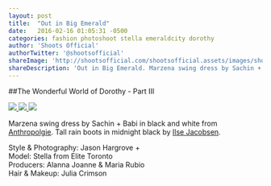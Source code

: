 ```yaml
---
layout: post
title:  "Out in Big Emerald"
date:   2016-02-16 01:05:31 -0500
categories: fashion photoshoot stella emeraldcity dorothy 
author: 'Shoots Official'
authorTwitter: '@shootsofficial'
shareImage: 'http://shootsofficial.com/shootsofficial.assets/images/shoots-emeraldcity-dorothy-jasonhargrove-scotchandsoda.jpeg'
shareDescription: 'Out in Big Emerald. Marzena swing dress by Sachin + Babi from Anthropologie. Tall rain boots by Ilse Jacobsen.'
---
```


##The Wonderful World of Dorothy - Part III

<a href="http://shootsofficial.com/fashion/photoshoot/stella/emeraldcity/dorothy/2016/02/12/emerald-city-life.html">
  <img src="http://shootsofficial.com/shootsofficial.assets/images/shoots-jasonhargrove-bigemerald-anthropologie.jpeg">
</a> 

<a href="http://shootsofficial.com/fashion/photoshoot/stella/emeraldcity/dorothy/2016/02/12/emerald-city-life.html">
  <img src="http://shootsofficial.com/shootsofficial.assets/images/shoots-jasonhargrove-bigemerald-bracelets.jpg">
</a> 

<a href="http://shootsofficial.com/fashion/photoshoot/stella/emeraldcity/dorothy/2016/02/12/emerald-city-life.html">
  <img src="http://shootsofficial.com/shootsofficial.assets/images/shoots-jasonhargrove-bigemerald-anthropologie-ilsejacobsen.jpg">
</a> 

<!--more-->

Marzena swing dress by Sachin + Babi in black and white from [Anthropolgie](http://www.anthropologie.com/anthro/product/clothes-dresses/4130200890203.jsp#/). Tall rain boots in midnight black by [Ilse Jacobsen](http://www.ilsejacobsen.com/rain-boot-long-classic-with-laces-RUB1.html?c=67478). 

Style & Photography: Jason Hargrove +  
Model: Stella from Elite Toronto  
Producers: Alanna Joanne & Maria Rubio  
Hair & Makeup: Julia Crimson  
